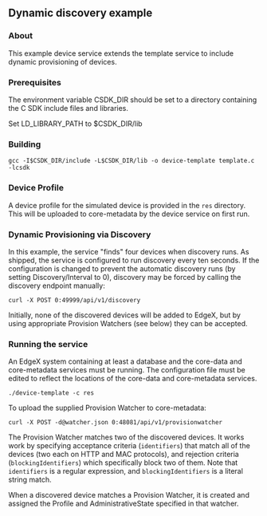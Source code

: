 ## Dynamic discovery example

### About

This example device service extends the template service to include dynamic
provisioning of devices.

### Prerequisites

The environment variable CSDK_DIR should be set to a directory containing the
C SDK include files and libraries.

Set LD_LIBRARY_PATH to $CSDK_DIR/lib

### Building

```
gcc -I$CSDK_DIR/include -L$CSDK_DIR/lib -o device-template template.c -lcsdk
```

### Device Profile

A device profile for the simulated device is provided in the `res` directory. This will be uploaded to core-metadata by the device service on first run.

### Dynamic Provisioning via Discovery

In this example, the service "finds" four devices when discovery runs. As
shipped, the service is configured to run discovery every ten seconds. If the
configuration is changed to prevent the automatic discovery runs (by setting
Discovery/Interval to 0), discovery may be forced by calling the discovery
endpoint manually:

```
curl -X POST 0:49999/api/v1/discovery
```

Initially, none of the discovered devices will be added to EdgeX, but by
using appropriate Provision Watchers (see below) they can be accepted.

### Running the service

An EdgeX system containing at least a database and the core-data and core-metadata services must be running. The configuration file must be edited to reflect the locations of the core-data and core-metadata services.

```
./device-template -c res
```

To upload the supplied Provision Watcher to core-metadata:

```
curl -X POST -d@watcher.json 0:48081/api/v1/provisionwatcher
```

The Provision Watcher matches two of the discovered devices. It works work by
specifying acceptance criteria (`identifiers`) that match all of the devices
(two each on HTTP and MAC protocols), and rejection criteria
(`blockingIdentifiers`) which specifically block two of them. Note that
`identifiers` is a regular expression, and `blockingIdentifiers` is a literal
string match.

When a discovered device matches a Provision Watcher, it is created and assigned
the Profile and AdministrativeState specified in that watcher.
